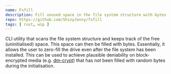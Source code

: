 ```yaml
---
name: Fsfill
description: Fill unused space in the file system structure with bytes.
repo: https://github.com/ShinyJonny/fsfill
tags: [ rust, wip ]
---
```


CLI utility that scans the file system structure and keeps track of the free (uninitialised) space.
This space can then be filled with bytes.
Essentially, it allows the user to zero-fill the drive even after the file system has been installed.
This can be used to achieve plausible deniability on block-encrypted media (e.g. [dm-crypt](https://gitlab.com/cryptsetup/cryptsetup)) that has not been filled with random bytes during the initialisation.
